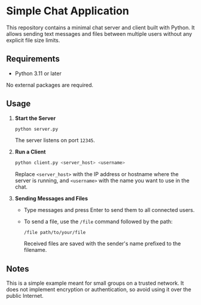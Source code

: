 # Simple Chat Application

This repository contains a minimal chat server and client built with Python.
It allows sending text messages and files between multiple users without any
explicit file size limits.

## Requirements

- Python 3.11 or later

No external packages are required.

## Usage

1. **Start the Server**

   ```bash
   python server.py
   ```

   The server listens on port `12345`.

2. **Run a Client**

   ```bash
   python client.py <server_host> <username>
   ```

   Replace `<server_host>` with the IP address or hostname where the server is
   running, and `<username>` with the name you want to use in the chat.

3. **Sending Messages and Files**

   - Type messages and press Enter to send them to all connected users.
   - To send a file, use the `/file` command followed by the path:

     ```
     /file path/to/your/file
     ```

     Received files are saved with the sender's name prefixed to the filename.

## Notes

This is a simple example meant for small groups on a trusted network. It does
not implement encryption or authentication, so avoid using it over the public
Internet.
